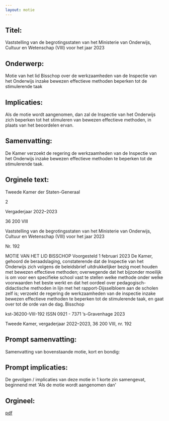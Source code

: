 ```yaml
---
layout: motie
---
```

## Titel:
Vaststelling van de begrotingsstaten van het Ministerie van Onderwijs, Cultuur en Wetenschap (VIII) voor het jaar 2023
## Onderwerp:
Motie van het lid Bisschop over de werkzaamheden van de Inspectie van het Onderwijs inzake bewezen effectieve methoden beperken tot de stimulerende taak
## Implicaties:

Als de motie wordt aangenomen, dan zal de Inspectie van het Onderwijs zich beperken tot het stimuleren van bewezen effectieve methoden, in plaats van het beoordelen ervan.
## Samenvatting:

De Kamer verzoekt de regering de werkzaamheden van de Inspectie van het Onderwijs inzake bewezen effectieve methoden te beperken tot de stimulerende taak.
## Orginele text:


Tweede Kamer der Staten-Generaal

2

Vergaderjaar 2022–2023

36 200 VIII

Vaststelling van de begrotingsstaten van het
Ministerie van Onderwijs, Cultuur en
Wetenschap (VIII) voor het jaar 2023

Nr. 192

MOTIE VAN HET LID BISSCHOP
Voorgesteld 1 februari 2023
De Kamer,
gehoord de beraadslaging,
constaterende dat de Inspectie van het Onderwijs zich volgens de
beleidsbrief uitdrukkelijker bezig moet houden met bewezen effectieve
methoden;
overwegende dat het bijzonder moeilijk is om voor een specifieke school
vast te stellen welke methode onder welke voorwaarden het beste werkt
en dat het oordeel over pedagogisch-didactische methoden in lijn met het
rapport-Dijsselbloem aan de scholen zelf is;
verzoekt de regering de werkzaamheden van de inspectie inzake bewezen
effectieve methoden te beperken tot de stimulerende taak,
en gaat over tot de orde van de dag.
Bisschop

kst-36200-VIII-192
ISSN 0921 - 7371
’s-Gravenhage 2023

Tweede Kamer, vergaderjaar 2022–2023, 36 200 VIII, nr. 192


## Prompt samenvatting:
Samenvatting van bovenstaande motie, kort en bondig:


## Prompt implicaties:
De gevolgen / implicaties van deze motie in 1 korte zin samengevat, beginnend met 'Als de motie wordt aangenomen dan' 

## Orgineel:
[pdf](https://gegevensmagazijn.tweedekamer.nl/OData/v4/2.0/Document(1ecd6f09-1162-4bc1-a1ee-ca6732926b5e)/resource)
